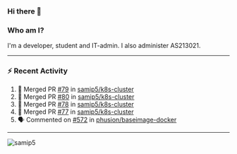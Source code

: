 ### Hi there 👋

### Who am I?
I'm a developer, student and IT-admin. I also administer AS213021.

---
### :zap: Recent Activity
<!--START_SECTION:activity-->
1. 🎉 Merged PR [#79](https://github.com/samip5/k8s-cluster/pull/79) in [samip5/k8s-cluster](https://github.com/samip5/k8s-cluster)
2. 🎉 Merged PR [#80](https://github.com/samip5/k8s-cluster/pull/80) in [samip5/k8s-cluster](https://github.com/samip5/k8s-cluster)
3. 🎉 Merged PR [#78](https://github.com/samip5/k8s-cluster/pull/78) in [samip5/k8s-cluster](https://github.com/samip5/k8s-cluster)
4. 🎉 Merged PR [#77](https://github.com/samip5/k8s-cluster/pull/77) in [samip5/k8s-cluster](https://github.com/samip5/k8s-cluster)
5. 🗣 Commented on [#572](https://github.com/phusion/baseimage-docker/issues/572) in [phusion/baseimage-docker](https://github.com/phusion/baseimage-docker)
<!--END_SECTION:activity-->
---

<img align="center" src="https://github-readme-stats.vercel.app/api?username=samip5&show_icons=true" alt="samip5" />
